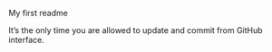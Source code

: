 My first readme






It’s the only time you are allowed to update and commit from GitHub interface.
